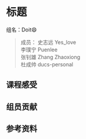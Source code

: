 # 标题 #

  组名：Doit:smile:<br>
  >成员：
            史志远 Yes_love<br>
            李璞宁 Puenlee<br>
            张钊雄 Zhang Zhaoxiong<br>
            杜成帅 ducs-personal<br>


## 课程感受 ##

## 组员贡献 ##

## 参考资料 ##
